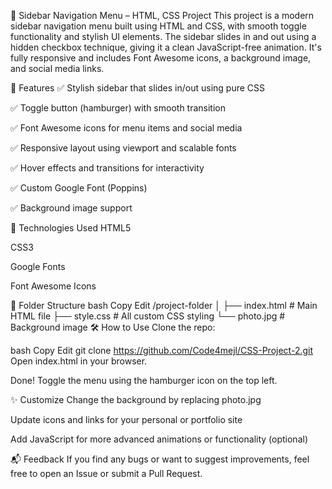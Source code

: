 

📁 Sidebar Navigation Menu – HTML, CSS Project
This project is a modern sidebar navigation menu built using HTML and CSS, with smooth toggle functionality and stylish UI elements. The sidebar slides in and out using a hidden checkbox technique, giving it a clean JavaScript-free animation. It's fully responsive and includes Font Awesome icons, a background image, and social media links.

🧩 Features
✅ Stylish sidebar that slides in/out using pure CSS

✅ Toggle button (hamburger) with smooth transition

✅ Font Awesome icons for menu items and social media

✅ Responsive layout using viewport and scalable fonts

✅ Hover effects and transitions for interactivity

✅ Custom Google Font (Poppins)

✅ Background image support

🚀 Technologies Used
HTML5

CSS3

Google Fonts

Font Awesome Icons



📁 Folder Structure
bash
Copy
Edit
/project-folder
│
├── index.html        # Main HTML file
├── style.css         # All custom CSS styling
└── photo.jpg         # Background image
🛠 How to Use
Clone the repo:

bash
Copy
Edit
git clone https://github.com/Code4mejl/CSS-Project-2.git
Open index.html in your browser.

Done! Toggle the menu using the hamburger icon on the top left.

✨ Customize
Change the background by replacing photo.jpg

Update icons and links for your personal or portfolio site

Add JavaScript for more advanced animations or functionality (optional)

📬 Feedback
If you find any bugs or want to suggest improvements, feel free to open an Issue or submit a Pull Request.

